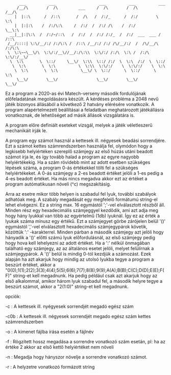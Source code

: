 ```
      ___          ___                   ___          ___          ___     
     /__/\        /  /\         ___     /  /\        /  /\        /__/\    
    |  |::\      /  /::\       /  /\   /  /:/_      /  /:/        \  \:\   
    |  |:|:\    /  /:/\:\     /  /:/  /  /:/ /\    /  /:/          \__\:\  
  __|__|:|\:\  /  /:/~/::\   /  /:/  /  /:/ /:/_  /  /:/  ___  ___ /  /::\ 
 /__/::::| \:\/__/:/ /:/\:\ /  /::\ /__/:/ /:/ /\/__/:/  /  /\/__/\  /:/\:\
 \  \:\~~\__\/\  \:\/:/__\//__/:/\:\\  \:\/:/ /:/\  \:\ /  /:/\  \:\/:/__\/
  \  \:\       \  \::/     \__\/  \:\\  \::/ /:/  \  \:\  /:/  \  \::/     
   \  \:\       \  \:\          \  \:\\  \:\/:/    \  \:\/:/    \  \:\     
    \  \:\       \  \:\          \__\/ \  \::/      \  \::/      \  \:\    
     \__\/        \__\/                 \__\/        \__\/        \__\/   
```
Ez a program a 2020-as évi Matech-verseny második fordulójának előfeladatának megoldásásra készült. A kérdéses probléma a 2048 nevű játék bizonyos állásából a következő 2 hatvány elérésére vonatkozik. A program alapértelmezett beállításai a feladatban meghatározott játékállásra vonatkoznak, de lehetőséget ad másik állások vizsgálatára is.

A program előre definiált eseteket vizsgál, melyek a játék véletleszerű mechanikáit írják le.

A program egy számot használ a kettesek ill. négyesek beadási sorrendjére. Ezt a számot kettes számrendszerben használja fel, olymódon hogy a legkisebb helyiértéken szereplő számjegy az első húzás utáni beadott számot írja le, és így tovább halad a program az egyre nagyobb helyiértékekig. Ha a szám rövidebb mint az adott esetben szükséges lépések száma, a program 0-ás értékekkel tölti fel a szükséges helyiértékeket. A 0-ás számjegy a 2-es beadott értéket jelöli a 1-es pedig a 4-es beadott értéket. Ha más nincs megadva akkor ezt az értéket a program autómatikusan növeli (^c) megszakításig.

Arra az esetre mikor több helyen is szabadul fel lyuk, további szabályok adhatóak meg. A szabály megadását egy megfelelő formátumú string-el lehet elvégezni. Ez a string max. 16 egymástól ';'-vel elválasztott részből áll. Minden rész egy hexadecimális számjeggyel kezdődik, ami azt adja meg hogy hány lyukkal van több az egyértelmű (1db) lyuknál. Így ez az érték a lyukak száma mínusz egy értékű. Ezt a számjegyet görbe zárójelen belül '()' egymástól ','-vel elválasztott hexadecimális számjegypárok követik, közöttük ':' -karakterrel. Minden párban a második számjegy azt jelöli hogy hányadik a '()' előtti számú lyuk előfordulásnál, az első számjegy pedig hogy hova kell lehelyezni az adott értéket. Ha a ':' nélkül önmagában található egy számjegy, az az általános esetet jelöli, melyet felülírnak a számjegypárok. A '()' belül is mindig 0-tól kezdjük a számozást. Ezek alapján ha azt akarjuk hogy mindig az utolsó lyukba tegye a program a beszúrt értéket, akkor a "0(0);1(1);2(2);3(3);4(4);5(5);6(6);7(7);8(8);9(9);A(A);B(B);C(C);D(D);E(E);F(F)" string-et kell megadnunk. Ha pedig például csak azt akarjuk hogy az első alkalommal, amikor három lyuk szabadul fel, a második helyre tegye a beszúrt számot, akkor a "2(1:0)" string-et kell megadnunk.

opciók:

-c : A kettesek ill. nyégyesek sorrendjét megadó egész szám

-c0b : A kettesek ill. négyesek sorrendjét megado egész szám kettes számrendszerben

-o : A kimenet fájlba írása esetén a fájlnév

-f : Rögzített hossz megadása a sorrendre vonatkozó szám esetán, pl: ha az értéke 2 akkor az első kettő helyiértéket nem növeli

-n : Megadja hogy hányszor növelje a sorrendre vonatkozó számot.

-r : A helyzetre vonatkozó formázott string
